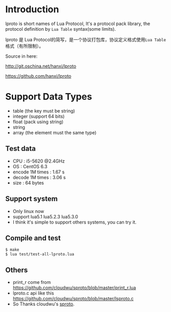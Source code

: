 # Introduction

lproto is short names of Lua Protocol, It's a protocol pack library, the protocol definition by `Lua Table` syntax(some limits).

lproto 是 Lua Protocol的简写，是一个协议打包库，协议定义格式使用`Lua Table`格式（有所限制）。

Source in here:

<http://git.oschina.net/hanxi/lproto>

<https://github.com/hanxi/lproto>


# Support Data Types

* table (the key must be string)
* integer (support 64 bits)
* float (pack using string)
* string
* array (the element must the same type)


## Test data

* CPU : i5-5620 @2.4GHz
* OS : CentOS 6.3
* encode 1M times : 1.67 s
* decode 1M times : 3.06 s
* size : 64 bytes


## Support system

* Only linux now
* support lua5.1 lua5.2.3 lua5.3.0
* I think it's simple to support others systems, you can try it.


## Compile and test

```
$ make
$ lua test/test-all-lproto.lua
```

## Others

* print_r come from <https://github.com/cloudwu/sproto/blob/master/print_r.lua>
* lproto.c api like this <https://github.com/cloudwu/sproto/blob/master/lsproto.c>
* So Thanks cloudwu's [sproto](https://github.com/cloudwu/sproto).